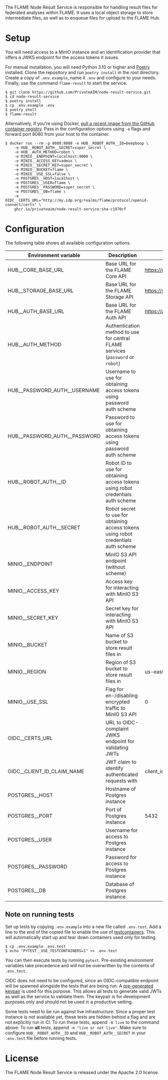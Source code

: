 The FLAME Node Result Service is responsible for handling result files for federated analyses within FLAME.
It uses a local object storage to store intermediate files, as well as to enqueue files for upload to the FLAME Hub.

# Setup

You will need access to a MinIO instance and an identification provider that offers a JWKS endpoint for the access
tokens it issues.

For manual installation, you will need Python 3.10 or higher and [Poetry](https://python-poetry.org/) installed.
Clone the repository and run `poetry install` in the root directory.
Create a copy of `.env.example`, name it `.env` and configure to your needs.
Finally, use the command `flame-result` to start the service.

```
$ git clone https://github.com/PrivateAIM/node-result-service.git
$ cd node-result-service
$ poetry install
$ cp .env.example .env
$ poetry shell
$ flame-result
```

Alternatively, if you're using
Docker, [pull a recent image from the GitHub container registry](https://github.com/PrivateAIM/node-result-service/pkgs/container/node-result-service).
Pass in the configuration options using `-e` flags and forward port 8080 from your host to the container.

```
$ docker run --rm -p 8080:8080 -e HUB__ROBOT_AUTH__ID=beepboop \
    -e HUB__ROBOT_AUTH__SECRET=super_secret \
    -e HUB__AUTH_METHOD=robot \
    -e MINIO__ENDPOINT=localhost:9000 \
    -e MINIO__ACCESS_KEY=admin \
    -e MINIO__SECRET_KEY=super_secret \
    -e MINIO__BUCKET=flame \
    -e MINIO__USE_SSL=false \
    -e POSTGRES__HOST=localhost \
    -e POSTGRES__USER=flame \
    -e POSTGRES__PASSWORD=super_secret \
    -e POSTGRES__DB=flame \
    -e OIDC__CERTS_URL="http://my.idp.org/realms/flame/protocol/openid-connect/certs" \
    ghcr.io/privateaim/node-result-service:sha-c1970cf
```

# Configuration

The following table shows all available configuration options.

| **Environment variable**     | **Description**                                                                     | **Default**                    | **Required** |
|------------------------------|-------------------------------------------------------------------------------------|--------------------------------|:------------:|
| HUB__CORE_BASE_URL           | Base URL for the FLAME Core API                                                     | https://core.privateaim.net    |              |
| HUB__STORAGE_BASE_URL        | Base URL for the FLAME Storage API                                                  | https://storage.privateaim.net |              |
| HUB__AUTH_BASE_URL           | Base URL for the FLAME Auth API                                                     | https://auth.privateaim.net    |              |
| HUB__AUTH_METHOD             | Authentication method to use for central FLAME services (`password` or `robot`)     |                                |      x       |
| HUB__PASSWORD_AUTH__USERNAME | Username to use for obtaining access tokens using password auth scheme              |                                |              |
| HUB__PASSWORD_AUTH__PASSWORD | Password to use for obtaining access tokens using password auth scheme              |                                |              |
| HUB__ROBOT_AUTH__ID          | Robot ID to use for obtaining access tokens using robot credentials auth scheme     |                                |              |
| HUB__ROBOT_AUTH__SECRET      | Robot secret to use for obtaining access tokens using robot credentials auth scheme |                                |              |
| MINIO__ENDPOINT              | MinIO S3 API endpoint (without scheme)                                              |                                |      x       |
| MINIO__ACCESS_KEY            | Access key for interacting with MinIO S3 API                                        |                                |      x       |
| MINIO__SECRET_KEY            | Secret key for interacting with MinIO S3 API                                        |                                |      x       |
| MINIO__BUCKET                | Name of S3 bucket to store result files in                                          |                                |      x       |
| MINIO__REGION                | Region of S3 bucket to store result files in                                        | us-east-1                      |              |
| MINIO__USE_SSL               | Flag for en-/disabling encrypted traffic to MinIO S3 API                            | 0                              |              |
| OIDC__CERTS_URL              | URL to OIDC-complaint JWKS endpoint for validating JWTs                             |                                |      x       |
| OIDC__CLIENT_ID_CLAIM_NAME   | JWT claim to identify authenticated requests with                                   | client_id                      |              |
| POSTGRES__HOST               | Hostname of Postgres instance                                                       |                                |      x       |
| POSTGRES__PORT               | Port of Postgres instance                                                           | 5432                           |              |
| POSTGRES__USER               | Username for access to Postgres instance                                            |                                |      x       |
| POSTGRES__PASSWORD           | Password for access to Postgres instance                                            |                                |      x       |
| POSTGRES__DB                 | Database of Postgres instance                                                       |                                |      x       |

## Note on running tests

Set up tests by copying `.env.example` into a new file called `.env.test`.
Add a line to the end of the copied file to enable the use of [testcontainers](https://testcontainers.com/).
This will automatically start up and tear down containers used only for testing.

```
$ cp .env.example .env.test
$ echo "PYTEST__USE_TESTCONTAINERS=1" >> .env.test
```

You can then execute tests by running `pytest`.
Pre-existing environment variables take precedence and will not be overwritten by the contents of `.env.test`.

OIDC does not need to be configured, since an OIDC-compatible endpoint will be spawned alongside the tests that are
being run.
A [pre-generated keypair](tests/assets/keypair.pem) is used for this purpose.
This allows all tests to generate valid JWTs as well as the service to validate them.
The keypair is for development purposes only and should not be used in a productive setting.

Some tests need to be run against live infrastructure.
Since a proper test instance is not available yet, these tests are hidden behind a flag and are not explicitly run in
CI.
To run these tests, append `-m live` to the command above.
To run **all** tests, append `-m "live or not live"`.
Make sure to configure `HUB__ROBOT_AUTH__ID` and `HUB__ROBOT_AUTH__SECRET` in your `.env.test` file before running
tests.

# License

The FLAME Node Result Service is released under the Apache 2.0 license.

